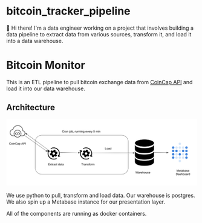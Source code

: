 # bitcoin_tracker_pipeline

👋 Hi there! I'm a data engineer working on a project that involves building a data pipeline to extract data from various sources, transform it, and load it into a data warehouse.

# Bitcoin Monitor

This is an ETL pipeline to pull bitcoin exchange data from [CoinCap API](https://docs.coincap.io/) and load it into our data warehouse.

## Architecture

![Arch](assets/images/bc_arch.png)

We use python to pull, transform and load data. Our warehouse is postgres. We also spin up a Metabase instance for our presentation layer.

All of the components are running as docker containers.
